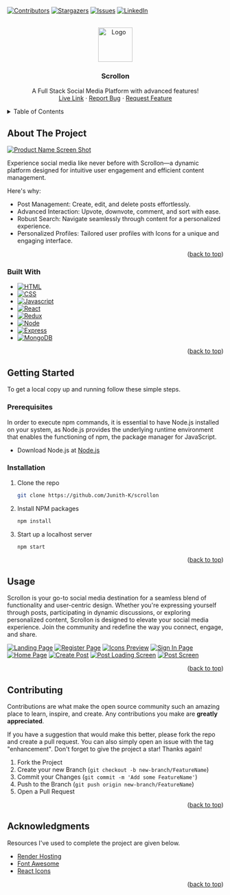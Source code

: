 <!-- Improved compatibility of back to top link: See: https://github.com/othneildrew/Best-README-Template/pull/73 -->
<a name="readme-top"></a>
<!--
*** Thanks for checking out the Best-README-Template. If you have a suggestion
*** that would make this better, please fork the repo and create a pull request
*** or simply open an issue with the tag "enhancement".
*** Don't forget to give the project a star!
*** Thanks again! Now go create something AMAZING! :D
-->



<!-- PROJECT SHIELDS -->
<!--
*** I'm using markdown "reference style" links for readability.
*** Reference links are enclosed in brackets [ ] instead of parentheses ( ).
*** See the bottom of this document for the declaration of the reference variables
*** for contributors-url, forks-url, etc. This is an optional, concise syntax you may use.
*** https://www.markdownguide.org/basic-syntax/#reference-style-links
-->
[![Contributors][contributors-shield]][contributors-url]
[![Stargazers][stars-shield]][stars-url]
[![Issues][issues-shield]][issues-url]
[![LinkedIn][linkedin-shield]][linkedin-url]


<!-- PROJECT LOGO -->
<br />
<div align="center">
  <a href="https://github.com/Junith-K/scrollon">
    <img src="public/favicon.ico" alt="Logo" width="80" height="80">
  </a>

  <h3 align="center">Scrollon</h3>

  <p align="center">
    A Full Stack Social Media Platform with advanced features!
    <br />
    <a href="https://scrollon-6fuj.onrender.com/">Live Link</a>
    ·
    <a href="https://github.com/Junith-K/scrollon/issues">Report Bug</a>
    ·
    <a href="https://github.com/Junith-K/scrollon/pulls">Request Feature</a>
  </p>
</div>



<!-- TABLE OF CONTENTS -->
<details>
  <summary>Table of Contents</summary>
  <ol>
    <li>
      <a href="#about-the-project">About The Project</a>
      <ul>
        <li><a href="#built-with">Built With</a></li>
      </ul>
    </li>
    <li>
      <a href="#getting-started">Getting Started</a>
      <ul>
        <li><a href="#prerequisites">Prerequisites</a></li>
        <li><a href="#installation">Installation</a></li>
      </ul>
    </li>
    <li><a href="#usage">Usage</a></li>
    <li><a href="#contributing">Contributing</a></li>
    <li><a href="#contact">Contact</a></li>
    <li><a href="#acknowledgments">Acknowledgments</a></li>
  </ol>
</details>



<!-- ABOUT THE PROJECT -->
## About The Project

[![Product Name Screen Shot][home-page-screenshot]](https://scrollon-6fuj.onrender.com/)

Experience social media like never before with Scrollon—a dynamic platform designed for intuitive user engagement and efficient content management.

Here's why:
* Post Management: Create, edit, and delete posts effortlessly.
* Advanced Interaction: Upvote, downvote, comment, and sort with ease.
* Robust Search: Navigate seamlessly through content for a personalized experience.
* Personalized Profiles: Tailored user profiles with Icons for a unique and engaging interface.

<p align="right">(<a href="#readme-top">back to top</a>)</p>



### Built With

* [![HTML][HTML]][HTML-url]
* [![CSS][CSS]][CSS-url]
* [![Javascript][Javascript]][Javascript-url]
* [![React][React.js]][React-url]
* [![Redux][Redux]][Redux-url]
* [![Node][Node.js]][Node-url]
* [![Express][Express.js]][Express-url]
* [![MongoDB][MongoDB]][MongoDB-url]

<p align="right">(<a href="#readme-top">back to top</a>)</p>



<!-- GETTING STARTED -->
## Getting Started

To get a local copy up and running follow these simple steps.

### Prerequisites

In order to execute npm commands, it is essential to have Node.js installed on your system, as Node.js provides the underlying runtime environment that enables the functioning of npm, the package manager for JavaScript.

* Download Node.js at [Node.js](https://nodejs.org/en/download)


### Installation

1. Clone the repo
   ```sh
   git clone https://github.com/Junith-K/scrollon
   ```
2. Install NPM packages
   ```sh
   npm install
   ```
3. Start up a localhost server
   ```sh
   npm start
   ```

<p align="right">(<a href="#readme-top">back to top</a>)</p>



<!-- USAGE EXAMPLES -->
## Usage

Scrollon is your go-to social media destination for a seamless blend of functionality and user-centric design. Whether you're expressing yourself through posts, participating in dynamic discussions, or exploring personalized content, Scrollon is designed to elevate your social media experience. Join the community and redefine the way you connect, engage, and share.

[![Landing Page][landing-page-screenshot]](https://scrollon-6fuj.onrender.com/)
[![Register Page][register-page-screenshot]](https://scrollon-6fuj.onrender.com/)
[![Icons Preview][icons-page-screenshot]](https://scrollon-6fuj.onrender.com/)
[![Sign In Page][signin-page-screenshot]](https://scrollon-6fuj.onrender.com/)
[![Home Page][home-page-screenshot]](https://scrollon-6fuj.onrender.com/)
[![Create Post][create-page-screenshot]](https://scrollon-6fuj.onrender.com/)
[![Post Loading Screen][post-loading-page-screenshot]](https://scrollon-6fuj.onrender.com/)
[![Post Screen][post-page-screenshot]](https://scrollon-6fuj.onrender.com/)


<p align="right">(<a href="#readme-top">back to top</a>)</p>



<!-- CONTRIBUTING -->
## Contributing

Contributions are what make the open source community such an amazing place to learn, inspire, and create. Any contributions you make are **greatly appreciated**.

If you have a suggestion that would make this better, please fork the repo and create a pull request. You can also simply open an issue with the tag "enhancement".
Don't forget to give the project a star! Thanks again!

1. Fork the Project
2. Create your new Branch (`git checkout -b new-branch/FeatureName`)
3. Commit your Changes (`git commit -m 'Add some FeatureName'`)
4. Push to the Branch (`git push origin new-branch/FeatureName`)
5. Open a Pull Request

<p align="right">(<a href="#readme-top">back to top</a>)</p>



<!-- ACKNOWLEDGMENTS -->
## Acknowledgments

Resources I've used to complete the project are given below.

* [Render Hosting](https://render.com/)
* [Font Awesome](https://fontawesome.com)
* [React Icons](https://react-icons.github.io/react-icons/search)

<p align="right">(<a href="#readme-top">back to top</a>)</p>



<!-- MARKDOWN LINKS & IMAGES -->
<!-- https://www.markdownguide.org/basic-syntax/#reference-style-links -->
[contributors-shield]: https://img.shields.io/github/contributors/Junith-K/scrollon.svg?style=for-the-badge
[contributors-url]: https://github.com/Junith-K/scrollon/graphs/contributors
[stars-shield]: https://img.shields.io/github/stars/Junith-K/scrollon.svg?style=for-the-badge
[stars-url]: https://github.com/Junith-K/scrollon/stargazers
[issues-shield]: https://img.shields.io/github/issues/Junith-K/scrollon.svg?style=for-the-badge
[issues-url]: https://github.com/Junith-K/scrollon/issues
[linkedin-shield]: https://img.shields.io/badge/-LinkedIn-black.svg?style=for-the-badge&logo=linkedin&colorB=555
[linkedin-url]: https://www.linkedin.com/in/junithkumar/
[landing-page-screenshot]: images/landing-page.jpeg
[register-page-screenshot]: images/register-page.jpeg
[icons-page-screenshot]: images/icons-page.jpeg
[signin-page-screenshot]: images/signin-page.jpeg
[home-page-screenshot]: images/home-page.jpeg
[create-page-screenshot]: images/create-page.jpeg
[post-loading-page-screenshot]: images/post-loading-page.jpeg
[post-page-screenshot]: images/post-page.jpeg
[HTML]: https://img.shields.io/badge/HTML-5E5E5E?style=for-the-badge&logo=html5&logoColor=E34F26
[HTML-url]: https://html.com/
[CSS]: https://img.shields.io/badge/CSS-1572B6?style=for-the-badge&logo=css3&logoColor=white
[CSS-url]: https://www.w3schools.com/css/
[Javascript]: https://img.shields.io/badge/JavaScript-F7DF1E?style=for-the-badge&logo=javascript&logoColor=black
[Javascript-url]: https://www.javascript.com/
[React.js]: https://img.shields.io/badge/React-61DAFB?style=for-the-badge&logo=react&logoColor=white
[React-url]: https://react.dev/
[Redux]: https://img.shields.io/badge/Redux-764ABC?style=for-the-badge&logo=redux&logoColor=white
[Redux-url]: https://redux.js.org/
[Node.js]: https://img.shields.io/badge/Node.js-339933?style=for-the-badge&logo=node.js&logoColor=white
[Node-url]: https://nodejs.org/en/
[Express.js]: https://img.shields.io/badge/Express.js-000000?style=for-the-badge&logo=express&logoColor=white
[Express-url]: https://expressjs.com/
[MongoDB]: https://img.shields.io/badge/MongoDB-47A248?style=for-the-badge&logo=mongodb&logoColor=white
[MongoDB-url]: https://www.mongodb.com/
